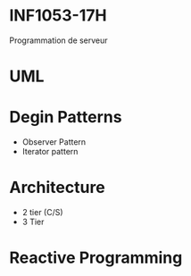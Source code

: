 # INF1053-17H
Programmation de serveur

# UML


# Degin Patterns

- Observer Pattern
- Iterator pattern


# Architecture

- 2 tier (C/S)
- 3 Tier


# Reactive Programming

